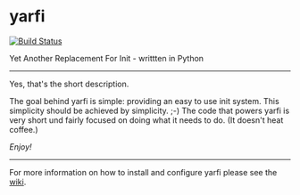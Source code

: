 yarfi
=====

[![Build Status](https://travis-ci.org/YtvwlD/yarfi.svg?branch=master)](https://travis-ci.org/YtvwlD/yarfi)

Yet Another Replacement For Init - writtten in Python

---------------------------------

Yes, that's the short description.

The goal behind yarfi is simple: providing an easy to use init system.
This simplicity should be achieved by simplicity. ;-)
The code that powers yarfi is very short und fairly focused on doing what it needs to do. (It doesn't heat coffee.)

*Enjoy!*

---------------------------------

For more information on how to install and configure yarfi please see the [wiki](https://github.com/YtvwlD/yarfi/wiki).